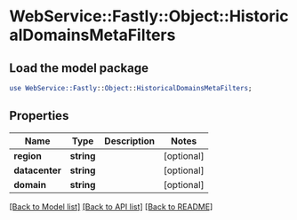 # WebService::Fastly::Object::HistoricalDomainsMetaFilters

## Load the model package
```perl
use WebService::Fastly::Object::HistoricalDomainsMetaFilters;
```

## Properties
Name | Type | Description | Notes
------------ | ------------- | ------------- | -------------
**region** | **string** |  | [optional] 
**datacenter** | **string** |  | [optional] 
**domain** | **string** |  | [optional] 

[[Back to Model list]](../README.md#documentation-for-models) [[Back to API list]](../README.md#documentation-for-api-endpoints) [[Back to README]](../README.md)


